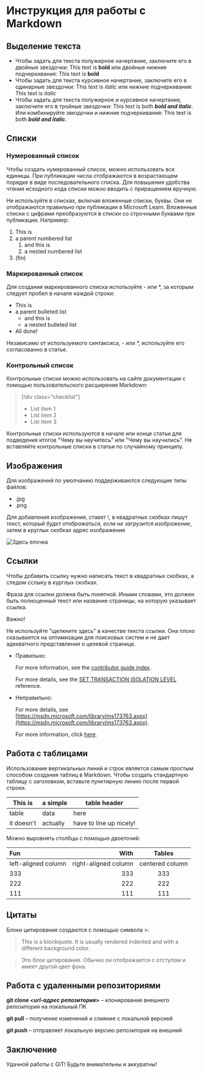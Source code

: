 # Инструкция для работы с Markdown

## Выделение текста
* Чтобы задать для текста полужирное начертание, заключите его в двойные звездочки: This text is **bold** или двойные нижние подчеркивания: This text is __bold__
* Чтобы задать для текста курсивное начертание, заключите его в одинарные звездочки: This text is *italic* или нижние подчеркивания: This text is _italic_
* Чтобы задать для текста полужирное и курсивное начертание, заключите его в тройные звездочки: This text is both ***bold and italic***. Или комбинируйте звездочки и нижние подчеркивания: This text is both **_bold and italic_**.

## Списки
### Нумерованный список

Чтобы создать нумерованный список, можно использовать все единицы. При публикации числа отображаются в возрастающем порядке в виде последовательного списка. Для повышения удобства чтения исходного кода списки можно вводить с приращением вручную.

Не используйте в списках, включая вложенные списки, буквы. Они не отображаются правильно при публикации в Microsoft Learn. Вложенные списки с цифрами преобразуются в списки со строчными буквами при публикации. Например:

1. This is
1. a parent numbered list
   1. and this is
   1. a nested numbered list
1. (fin)

### Маркированный список
Для создания маркированного списка используйте - или *, за которым следует пробел в начале каждой строки:

- This is
- a parent bulleted list
  - and this is
  - a nested bulleted list
- All done!

Независимо от используемого синтаксиса, - или *, используйте его согласованно в статье.

### Контрольный список
Контрольные списки можно использовать на сайте документации с помощью пользовательского расширения Markdown:

> [!div class="checklist"]
> * List item 1
> * List item 2
> * List item 3

Контрольные списки используются в начале или конце статьи для подведения итогов "Чему вы научитесь" или "Чему вы научились". Не вставляйте контрольные списки в статьи по случайному принципу.

## Изображения

Для изображений по умолчанию поддерживаются следующие типы файлов:

* .jpg
* .png

Для добавления изображения, ставят !, в квадратных скобках пишут *текст, который будет отображаться, если не загрузится изображение*, затем в круглых скобках адрес изображения

![Здесь елочка](NYtree.png)

## Ссылки
Чтобы добавить ссылку нужно написать текст в квадратных скобках, а следом сслыку в курглых скобках.

Фраза для ссылки должна быть понятной. Иными словами, это должен быть полноценный текст или название страницы, на которую указывает ссылка.

 Важно!

Не используйте "щелкните здесь" в качестве текста ссылки. Она плохо сказывается на оптимизации для поисковых систем и не дает адекватного представления о целевой странице.

* Правильно:

    For more information, see the [contributor guide index](https://github.com/Azure/azure-content/blob/master/contributor-guide/contributor-guide-index.md).

    For more details, see the [SET TRANSACTION ISOLATION LEVEL](/sql/t-sql/statements/set-transaction-isolation-level-transact-sql) reference.

* Неправильно:

    For more details, see [https://msdn.microsoft.com/library/ms173763.aspx](https://msdn.microsoft.com/library/ms173763.aspx).

    For more information, click [here](https://github.com/Azure/azure-content/blob/master/contributor-guide/contributor-guide-index.md).
    
## Работа с таблицами
Использование вертикальных линий и строк является самым простым способом создания таблиц в Markdown. Чтобы создать стандартную таблицу с заголовком, вставьте пунктирную линию после первой строки.

|This is   |a simple   |table header|
|----------|-----------|------------|
|table     |data       |here        |
|it doesn't|actually   |have to line up nicely!|


Можно выровнять столбцы с помощью двоеточий:

| Fun                  | With                 | Tables          |
| :------------------- | -------------------: |:---------------:|
| left-aligned column  | right-aligned column | centered column |
| 333                | 333                 | 333            |
| 222                  | 222                  | 222             |
| 111                  | 111                   | 111              |


## Цитаты
Блоки цитирования создаются с помощью символа >:

> This is a blockquote. It is usually rendered indented and with a different background color.

> Это блок цитирования. Обычно он отображается с отступом и имеет другой цвет фона.

## Работа с удаленными репозиториями
**git clone _<url-адрес репозитория>_** – клонирование внешнего репозитория на  локальный ПК

**git pull** – получение изменений и слияние с локальной версией

**git push** – отправляет локальную версию репозитория на внешний

## Заключение
Удачной работы с GIT!
Будьте внимательны и аккуратны!
